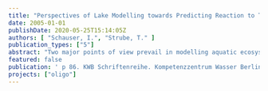 ```yaml
---
title: "Perspectives of Lake Modelling towards Predicting Reaction to Throphic Change"
date: 2005-01-01
publishDate: 2020-05-25T15:14:05Z
authors: [ "Schauser, I.", "Strube, T." ]
publication_types: ["5"]
abstract: "Two major points of view prevail in modelling aquatic ecosystems. For practitioners, the key question in modelling aquatic ecosystems is how well models describe system reactions to changes – particularly trophic change and climate change – and in consequence, how useful models are for predicting system responses and for informing water-body management. For researchers, the modelling objective is to investigate functional interactions between ecosystem components, to understand complex causalities and to identify knowledge gaps to close with further lab and field work. Ideally, successful modelling should address both purposes. A need for more intensive communication between modellers of both groups, as well as other model users, was identified at a modellers’ workshop organised by the project “OLIGO” in autumn 2005. OLIGO (2003-2007) was a project of the Berlin Centre of Competence for Water (KWB), executed by researchers of the Federal Environmental Agency (UBA) and the Berliner Wasserbetriebe (BWB) and funded by Veolia Water. Following up on the recommendation of this workshop and in the context of finalising this project, UBA together with KWB organised a 2-day workshop in Berlin, 8-9 November 2007. The workshop was hosted by the Berliner Wasserbetriebe and brought together 60 modellers and model users from 6 countries. The workshop aimed to consolidate and document the state of the art in modelling water quality in reaction to nutrient load or climate change, to discuss how well current lake and reservoir models can support and inform decision-makers, including dealing with the uncertainty of model predictions, and to explore future perspectives and needs for the development of models."
featured: false
publication: ' p 86. KWB Schriftenreihe. Kompetenzzentrum Wasser Berlin gGmbH. Berlin'
projects: ["oligo"]
---
```


